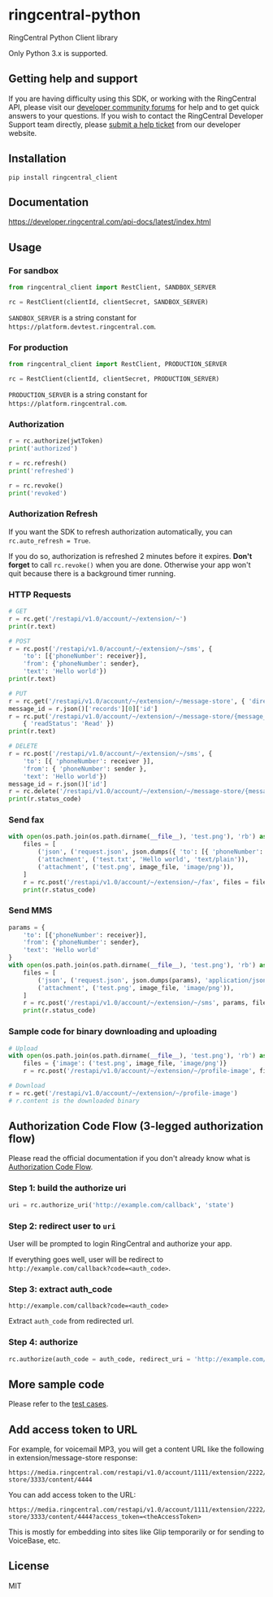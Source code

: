 # ringcentral-python

RingCentral Python Client library

Only Python 3.x is supported.

## Getting help and support

If you are having difficulty using this SDK, or working with the RingCentral API, please visit our [developer community forums](https://community.ringcentral.com/spaces/144/) for help and to get quick answers to your questions. If you wish to contact the RingCentral Developer Support team directly, please [submit a help ticket](https://developers.ringcentral.com/support/create-case) from our developer website.

## Installation

```
pip install ringcentral_client
```

## Documentation

https://developer.ringcentral.com/api-docs/latest/index.html

## Usage

### For sandbox

```python
from ringcentral_client import RestClient, SANDBOX_SERVER

rc = RestClient(clientId, clientSecret, SANDBOX_SERVER)
```

`SANDBOX_SERVER` is a string constant for `https://platform.devtest.ringcentral.com`.

### For production

```python
from ringcentral_client import RestClient, PRODUCTION_SERVER

rc = RestClient(clientId, clientSecret, PRODUCTION_SERVER)
```

`PRODUCTION_SERVER` is a string constant for `https://platform.ringcentral.com`.

### Authorization

```python
r = rc.authorize(jwtToken)
print('authorized')

r = rc.refresh()
print('refreshed')

r = rc.revoke()
print('revoked')
```

### Authorization Refresh

If you want the SDK to refresh authorization automatically, you can `rc.auto_refresh = True`.

If you do so, authorization is refreshed 2 minutes before it expires.
**Don't forget** to call `rc.revoke()` when you are done. Otherwise your app won't quit because there is a background timer running.

### HTTP Requests

```python
# GET
r = rc.get('/restapi/v1.0/account/~/extension/~')
print(r.text)

# POST
r = rc.post('/restapi/v1.0/account/~/extension/~/sms', {
    'to': [{'phoneNumber': receiver}],
    'from': {'phoneNumber': sender},
    'text': 'Hello world'})
print(r.text)

# PUT
r = rc.get('/restapi/v1.0/account/~/extension/~/message-store', { 'direction': 'Outbound' })
message_id = r.json()['records'][0]['id']
r = rc.put('/restapi/v1.0/account/~/extension/~/message-store/{message_id}'.format(message_id = message_id),
    { 'readStatus': 'Read' })
print(r.text)

# DELETE
r = rc.post('/restapi/v1.0/account/~/extension/~/sms', {
    'to': [{ 'phoneNumber': receiver }],
    'from': { 'phoneNumber': sender },
    'text': 'Hello world'})
message_id = r.json()['id']
r = rc.delete('/restapi/v1.0/account/~/extension/~/message-store/{message_id}'.format(message_id = message_id), { 'purge': False })
print(r.status_code)
```

### Send fax

```python
with open(os.path.join(os.path.dirname(__file__), 'test.png'), 'rb') as image_file:
    files = [
        ('json', ('request.json', json.dumps({ 'to': [{ 'phoneNumber': receiver }] }), 'application/json')),
        ('attachment', ('test.txt', 'Hello world', 'text/plain')),
        ('attachment', ('test.png', image_file, 'image/png')),
    ]
    r = rc.post('/restapi/v1.0/account/~/extension/~/fax', files = files)
    print(r.status_code)
```

### Send MMS

```python
params = {
    'to': [{'phoneNumber': receiver}],
    'from': {'phoneNumber': sender},
    'text': 'Hello world'
}
with open(os.path.join(os.path.dirname(__file__), 'test.png'), 'rb') as image_file:
    files = [
        ('json', ('request.json', json.dumps(params), 'application/json')),
        ('attachment', ('test.png', image_file, 'image/png')),
    ]
    r = rc.post('/restapi/v1.0/account/~/extension/~/sms', params, files = files)
    print(r.status_code)
```

### Sample code for binary downloading and uploading

```python
# Upload
with open(os.path.join(os.path.dirname(__file__), 'test.png'), 'rb') as image_file:
    files = {'image': ('test.png', image_file, 'image/png')}
    r = rc.post('/restapi/v1.0/account/~/extension/~/profile-image', files = files)

# Download
r = rc.get('/restapi/v1.0/account/~/extension/~/profile-image')
# r.content is the downloaded binary
```

## Authorization Code Flow (3-legged authorization flow)

Please read the official documentation if you don't already know what is [Authorization Code Flow](http://ringcentral-api-docs.readthedocs.io/en/latest/oauth/#authorization-code-flow).

### Step 1: build the authorize uri

```python
uri = rc.authorize_uri('http://example.com/callback', 'state')
```

### Step 2: redirect user to `uri`

User will be prompted to login RingCentral and authorize your app.

If everything goes well, user will be redirect to `http://example.com/callback?code=<auth_code>`.

### Step 3: extract auth_code

`http://example.com/callback?code=<auth_code>`

Extract `auth_code` from redirected url.

### Step 4: authorize

```python
rc.authorize(auth_code = auth_code, redirect_uri = 'http://example.com/callback')
```

## More sample code

Please refer to the [test cases](https://github.com/tylerlong/ringcentral-python/tree/master/test).

## Add access token to URL

For example, for voicemail MP3, you will get a content URL like the following in extension/message-store response:

```
https://media.ringcentral.com/restapi/v1.0/account/1111/extension/2222/message-store/3333/content/4444
```

You can add access token to the URL:

```
https://media.ringcentral.com/restapi/v1.0/account/1111/extension/2222/message-store/3333/content/4444?access_token=<theAccessToken>
```

This is mostly for embedding into sites like Glip temporarily or for sending to VoiceBase, etc.

## License

MIT
